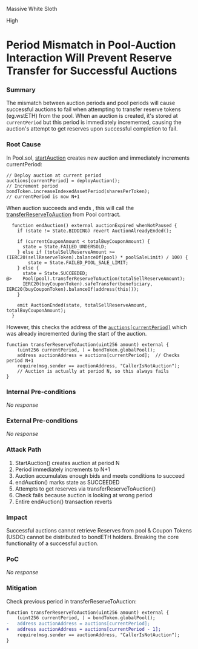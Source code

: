 Massive White Sloth

High

# Period Mismatch in Pool-Auction Interaction Will Prevent Reserve Transfer for Successful Auctions

### Summary

The mismatch between auction periods and pool periods will cause successful auctions to fail when attempting to transfer reserve tokens   (eg.wstETH) from the pool. When an auction is created, it's stored at `currentPeriod` but this period is immediately incremented, causing the auction's attempt to get reserves upon successful completion to fail.


### Root Cause

In Pool.sol, [startAuction](https://github.com/sherlock-audit/2024-12-plaza-finance/blob/14a962c52a8f4731bbe4655a2f6d0d85e144c7c2/plaza-evm/src/Pool.sol#L567) creates new auction and immediately increments currentPeriod:

```solidity
// Deploy auction at current period
auctions[currentPeriod] = deployAuction();
// Increment period
bondToken.increaseIndexedAssetPeriod(sharesPerToken);
// currentPeriod is now N+1
```

When auction succeeds and ends , this will call the [transferReserveToAuction](https://github.com/sherlock-audit/2024-12-plaza-finance/blob/14a962c52a8f4731bbe4655a2f6d0d85e144c7c2/plaza-evm/src/Auction.sol#L345) from Pool contract.

```solidity
  function endAuction() external auctionExpired whenNotPaused {
    if (state != State.BIDDING) revert AuctionAlreadyEnded();

    if (currentCouponAmount < totalBuyCouponAmount) {
      state = State.FAILED_UNDERSOLD;
    } else if (totalSellReserveAmount >= (IERC20(sellReserveToken).balanceOf(pool) * poolSaleLimit) / 100) {
        state = State.FAILED_POOL_SALE_LIMIT;
    } else {
      state = State.SUCCEEDED;
@>    Pool(pool).transferReserveToAuction(totalSellReserveAmount);
      IERC20(buyCouponToken).safeTransfer(beneficiary, IERC20(buyCouponToken).balanceOf(address(this)));
    }

    emit AuctionEnded(state, totalSellReserveAmount, totalBuyCouponAmount);
  }
```

However, this checks the address of the [`auctions[currentPeriod]`](https://github.com/sherlock-audit/2024-12-plaza-finance/blob/14a962c52a8f4731bbe4655a2f6d0d85e144c7c2/plaza-evm/src/Pool.sol#L579-L580) which was already incremented during the start of the auction.

```solidity
function transferReserveToAuction(uint256 amount) external {
    (uint256 currentPeriod, ) = bondToken.globalPool();
    address auctionAddress = auctions[currentPeriod];  // Checks period N+1
    require(msg.sender == auctionAddress, "CallerIsNotAuction");
    // Auction is actually at period N, so this always fails
}
```




### Internal Pre-conditions

_No response_

### External Pre-conditions

_No response_

### Attack Path

1. StartAuction() creates auction at period N
2. Period immediately increments to N+1
3. Auction accumulates enough bids and meets conditions to succeed
4. endAuction() marks state as SUCCEEDED
5. Attempts to get reserves via transferReserveToAuction()
6. Check fails because auction is looking at wrong period
7. Entire endAuction() transaction reverts

### Impact

Successful auctions cannot retrieve Reserves from pool & Coupon Tokens (USDC) cannot be distributed to bondETH holders. Breaking the core functionality of a successful auction.

### PoC

_No response_

### Mitigation

Check previous period in transferReserveToAuction:

```diff
function transferReserveToAuction(uint256 amount) external {
    (uint256 currentPeriod, ) = bondToken.globalPool();
-   address auctionAddress = auctions[currentPeriod];
+   address auctionAddress = auctions[currentPeriod - 1];
    require(msg.sender == auctionAddress, "CallerIsNotAuction");
}
```